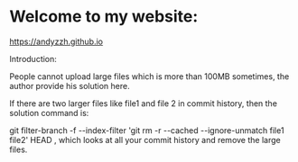 # Welcome to my website:
<https://andyzzh.github.io>

Introduction:

  People cannot upload large files which is more than 100MB sometimes, the author provide his solution here.
  
  If there are two larger files like file1 and file 2 in commit history, then the solution command is:
  
  git filter-branch -f --index-filter 'git rm -r --cached --ignore-unmatch file1 file2' HEAD , which looks at all your commit history and remove the large files.


